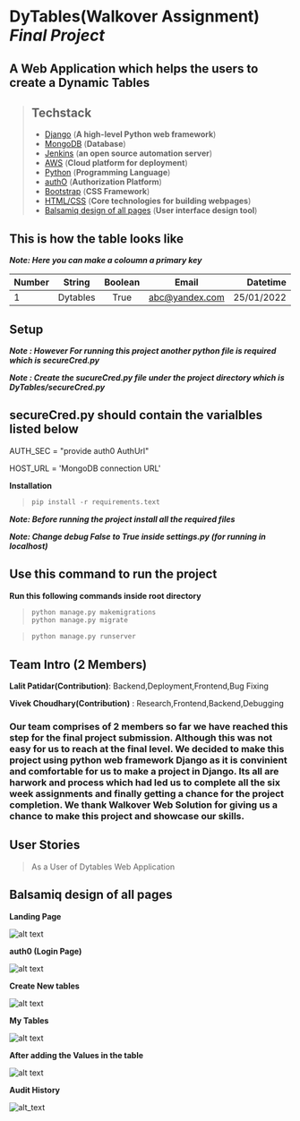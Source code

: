 # DyTables(Walkover Assignment) _Final Project_
**A Web Application which helps the users to create a Dynamic Tables**
---

> ## Techstack
> + [Django](https://www.djangoproject.com) (**A high-level Python web framework**)
> + [MongoDB](https://www.mongodb.com) (**Database**)
> + [Jenkins](https://www.jenkins.io) (**an open source automation server**)
> + [AWS](https://aws.amazon.com) (**Cloud platform for deployment**)
> + [Python](https://www.python.org) (**Programming Language**)
> + [authO](https://auth0.com) (**Authorization Platform**)
> + [Bootstrap](https://getbootstrap.com) (**CSS Framework**)
> + [HTML/CSS](https://www.w3schools.com/html/) (**Core technologies for building webpages**)
> + [Balsamiq design of all pages](https://balsamiq.cloud/sali2n2/p358eks/r4B13) (**User interface design tool**)

## This is how the table looks like
_**Note: Here you can make a coloumn a primary key**_

| Number | String    | Boolean | Email          | Datetime   |
| ----   | :-------: | :----:  | :----:         |      ----: |
| 1      | Dytables  | True    | abc@yandex.com | 25/01/2022 |

## Setup

_**Note : However For running this project another python file is required which is secureCred.py**_

_**Note : Create the sucureCred.py file under the project directory which is DyTables/secureCred.py**_

## secureCred.py should contain the varialbles listed below

AUTH_SEC = "provide auth0 AuthUrl"

HOST_URL = 'MongoDB connection URL'

**Installation**

> ``` python
> pip install -r requirements.text
> ```

_**Note: Before running the project install all the required files**_

_**Note: Change debug False to True inside settings.py (for running in localhost)**_

## Use this command to run the project

**Run this following commands inside root directory**

> ``` python
> python manage.py makemigrations
> python manage.py migrate
> ```

> ```python 
> python manage.py runserver
>```

## Team Intro (2 Members)
**Lalit Patidar(Contribution)**: Backend,Deployment,Frontend,Bug Fixing

**Vivek Choudhary(Contribution)** : Research,Frontend,Backend,Debugging
### Our team comprises of 2 members so far we have reached this step for the final project submission. Although this was not easy for us to reach at the final level. We decided to make this project using python web framework Django as it is convinient and comfortable for us to make a project in Django. Its all are harwork and process which had led us to complete all the six week assignments and finally getting a chance for the project completion. We thank Walkover Web Solution for giving us a chance to make this project and showcase our skills.  

## User Stories

>As a User of Dytables Web Application

## Balsamiq design of all pages

**Landing Page**

![alt text](https://github.com/lalit21-logico/DyTables/blob/master/static/images/DyTables.png)

**auth0 (Login Page)**

![alt text](https://github.com/lalit21-logico/DyTables/blob/master/static/images/Login.png)

**Create New tables**

![alt text](https://github.com/lalit21-logico/DyTables/blob/master/static/images/Create%20new.png)

**My Tables**

![alt text](https://github.com/lalit21-logico/DyTables/blob/master/static/images/My%20Tables.png)

**After adding the Values in the table**

![alt text](https://github.com/lalit21-logico/DyTables/blob/master/static/images/Student.png)

**Audit History**

![alt_text](https://github.com/lalit21-logico/DyTables/blob/master/static/images/Audit%20History.png)
